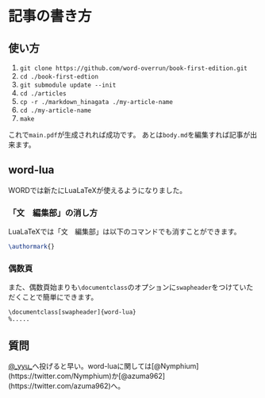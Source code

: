 # 記事の書き方

## 使い方

1. `git clone https://github.com/word-overrun/book-first-edition.git`
2. `cd ./book-first-edtion`
3. `git submodule update --init`
4. `cd ./articles`
5. `cp -r ./markdown_hinagata ./my-article-name`
6. `cd ./my-article-name`
7. `make`

これで`main.pdf`が生成されれば成功です。
あとは`body.md`を編集すれば記事が出来ます。

## word-lua
WORDでは新たにLuaLaTeXが使えるようになりました。

### 「文　編集部」の消し方
LuaLaTeXでは「文　編集部」は以下のコマンドでも消すことができます。

```tex
\authormark{}
```

### 偶数頁
また、偶数頁始まりも`\documentclass`のオプションに`swapheader`をつけていただくことで簡単にできます。

```TeX
\documentclass[swapheader]{word-lua}
%.....
```

## 質問
[@\_yyu\_](https://twitter.com/_yyu_)へ投げると早い。word-luaに関しては[@Nymphium](https://twitter.com/Nymphium)か[@azuma962](https://twitter.com/azuma962)へ。

